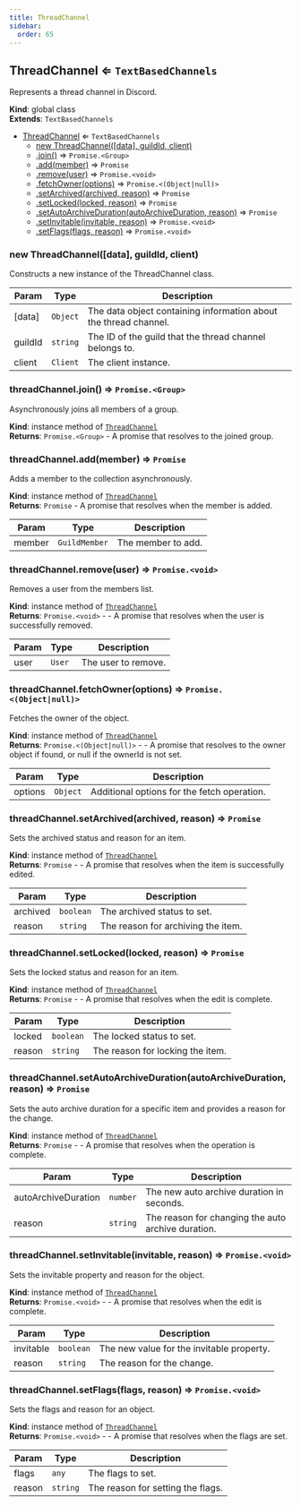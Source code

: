 ```yaml
---
title: ThreadChannel
sidebar:
  order: 65
---
```




## ThreadChannel ⇐ <code>TextBasedChannels</code>
Represents a thread channel in Discord.

**Kind**: global class  
**Extends**: <code>TextBasedChannels</code>  

* [ThreadChannel](#ThreadChannel) ⇐ <code>TextBasedChannels</code>
    * [new ThreadChannel([data], guildId, client)](#new_ThreadChannel_new)
    * [.join()](#ThreadChannel+join) ⇒ <code>Promise.&lt;Group&gt;</code>
    * [.add(member)](#ThreadChannel+add) ⇒ <code>Promise</code>
    * [.remove(user)](#ThreadChannel+remove) ⇒ <code>Promise.&lt;void&gt;</code>
    * [.fetchOwner(options)](#ThreadChannel+fetchOwner) ⇒ <code>Promise.&lt;(Object\|null)&gt;</code>
    * [.setArchived(archived, reason)](#ThreadChannel+setArchived) ⇒ <code>Promise</code>
    * [.setLocked(locked, reason)](#ThreadChannel+setLocked) ⇒ <code>Promise</code>
    * [.setAutoArchiveDuration(autoArchiveDuration, reason)](#ThreadChannel+setAutoArchiveDuration) ⇒ <code>Promise</code>
    * [.setInvitable(invitable, reason)](#ThreadChannel+setInvitable) ⇒ <code>Promise.&lt;void&gt;</code>
    * [.setFlags(flags, reason)](#ThreadChannel+setFlags) ⇒ <code>Promise.&lt;void&gt;</code>

<a name="new_ThreadChannel_new"></a>

### new ThreadChannel([data], guildId, client)
Constructs a new instance of the ThreadChannel class.


| Param | Type | Description |
| --- | --- | --- |
| [data] | <code>Object</code> | The data object containing information about the thread channel. |
| guildId | <code>string</code> | The ID of the guild that the thread channel belongs to. |
| client | <code>Client</code> | The client instance. |

<a name="ThreadChannel+join"></a>

### threadChannel.join() ⇒ <code>Promise.&lt;Group&gt;</code>
Asynchronously joins all members of a group.

**Kind**: instance method of [<code>ThreadChannel</code>](#ThreadChannel)  
**Returns**: <code>Promise.&lt;Group&gt;</code> - A promise that resolves to the joined group.  
<a name="ThreadChannel+add"></a>

### threadChannel.add(member) ⇒ <code>Promise</code>
Adds a member to the collection asynchronously.

**Kind**: instance method of [<code>ThreadChannel</code>](#ThreadChannel)  
**Returns**: <code>Promise</code> - A promise that resolves when the member is added.  

| Param | Type | Description |
| --- | --- | --- |
| member | <code>GuildMember</code> | The member to add. |

<a name="ThreadChannel+remove"></a>

### threadChannel.remove(user) ⇒ <code>Promise.&lt;void&gt;</code>
Removes a user from the members list.

**Kind**: instance method of [<code>ThreadChannel</code>](#ThreadChannel)  
**Returns**: <code>Promise.&lt;void&gt;</code> - - A promise that resolves when the user is successfully removed.  

| Param | Type | Description |
| --- | --- | --- |
| user | <code>User</code> | The user to remove. |

<a name="ThreadChannel+fetchOwner"></a>

### threadChannel.fetchOwner(options) ⇒ <code>Promise.&lt;(Object\|null)&gt;</code>
Fetches the owner of the object.

**Kind**: instance method of [<code>ThreadChannel</code>](#ThreadChannel)  
**Returns**: <code>Promise.&lt;(Object\|null)&gt;</code> - - A promise that resolves to the owner object if found, or null if the ownerId is not set.  

| Param | Type | Description |
| --- | --- | --- |
| options | <code>Object</code> | Additional options for the fetch operation. |

<a name="ThreadChannel+setArchived"></a>

### threadChannel.setArchived(archived, reason) ⇒ <code>Promise</code>
Sets the archived status and reason for an item.

**Kind**: instance method of [<code>ThreadChannel</code>](#ThreadChannel)  
**Returns**: <code>Promise</code> - - A promise that resolves when the item is successfully edited.  

| Param | Type | Description |
| --- | --- | --- |
| archived | <code>boolean</code> | The archived status to set. |
| reason | <code>string</code> | The reason for archiving the item. |

<a name="ThreadChannel+setLocked"></a>

### threadChannel.setLocked(locked, reason) ⇒ <code>Promise</code>
Sets the locked status and reason for an item.

**Kind**: instance method of [<code>ThreadChannel</code>](#ThreadChannel)  
**Returns**: <code>Promise</code> - - A promise that resolves when the edit is complete.  

| Param | Type | Description |
| --- | --- | --- |
| locked | <code>boolean</code> | The locked status to set. |
| reason | <code>string</code> | The reason for locking the item. |

<a name="ThreadChannel+setAutoArchiveDuration"></a>

### threadChannel.setAutoArchiveDuration(autoArchiveDuration, reason) ⇒ <code>Promise</code>
Sets the auto archive duration for a specific item and provides a reason for the change.

**Kind**: instance method of [<code>ThreadChannel</code>](#ThreadChannel)  
**Returns**: <code>Promise</code> - - A promise that resolves when the operation is complete.  

| Param | Type | Description |
| --- | --- | --- |
| autoArchiveDuration | <code>number</code> | The new auto archive duration in seconds. |
| reason | <code>string</code> | The reason for changing the auto archive duration. |

<a name="ThreadChannel+setInvitable"></a>

### threadChannel.setInvitable(invitable, reason) ⇒ <code>Promise.&lt;void&gt;</code>
Sets the invitable property and reason for the object.

**Kind**: instance method of [<code>ThreadChannel</code>](#ThreadChannel)  
**Returns**: <code>Promise.&lt;void&gt;</code> - - A promise that resolves when the edit is complete.  

| Param | Type | Description |
| --- | --- | --- |
| invitable | <code>boolean</code> | The new value for the invitable property. |
| reason | <code>string</code> | The reason for the change. |

<a name="ThreadChannel+setFlags"></a>

### threadChannel.setFlags(flags, reason) ⇒ <code>Promise.&lt;void&gt;</code>
Sets the flags and reason for an object.

**Kind**: instance method of [<code>ThreadChannel</code>](#ThreadChannel)  
**Returns**: <code>Promise.&lt;void&gt;</code> - - A promise that resolves when the flags are set.  

| Param | Type | Description |
| --- | --- | --- |
| flags | <code>any</code> | The flags to set. |
| reason | <code>string</code> | The reason for setting the flags. |

